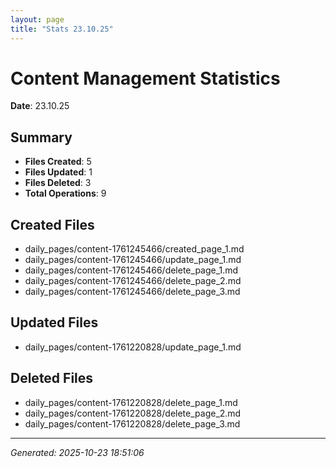 ```yaml
---
layout: page
title: "Stats 23.10.25"
---
```


# Content Management Statistics

**Date**: 23.10.25

## Summary

- **Files Created**: 5
- **Files Updated**: 1  
- **Files Deleted**: 3
- **Total Operations**: 9

## Created Files

- daily_pages/content-1761245466/created_page_1.md
- daily_pages/content-1761245466/update_page_1.md
- daily_pages/content-1761245466/delete_page_1.md
- daily_pages/content-1761245466/delete_page_2.md
- daily_pages/content-1761245466/delete_page_3.md

## Updated Files

- daily_pages/content-1761220828/update_page_1.md

## Deleted Files

- daily_pages/content-1761220828/delete_page_1.md
- daily_pages/content-1761220828/delete_page_2.md
- daily_pages/content-1761220828/delete_page_3.md

---
*Generated: 2025-10-23 18:51:06*
